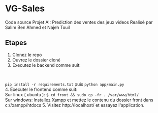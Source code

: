 # VG-Sales

Code source Projet AI: Prediction des ventes des jeux videos
Realisé par Salim Ben Ahmed et Najeh Touil

## Etapes

1. Clonez le repo
2. Ouvrez le dossier cloné
3. Executez le backend comme suit: 
<br />

`pip install -r requirements.txt` puis
`python app/main.py`
<br />
4. Executer le frontend comme suit:
<br />
Sur linux ( ubuntu ): `$ cd front && sudo cp -fr . /var/www/html/`
<br />
Sur windows: Installez Xampp et mettez le contenu du dossier front dans c://xampp/htdocs
5. Visitez http://localhost/ et essayez l'application.